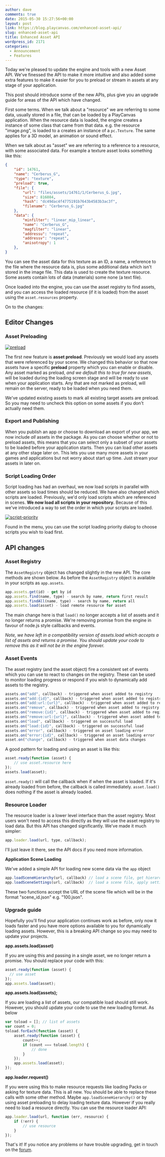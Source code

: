 ```yaml
---
author: dave
comments: true
date: 2015-05-30 15:27:56+00:00
layout: post
link: https://blog.playcanvas.com/enhanced-asset-api/
slug: enhanced-asset-api
title: Enhanced Asset API
wordpress_id: 2171
categories:
  - Announcement
  - Features
---
```


Today we're pleased to update the engine and tools with a new Asset API. We've finessed the API to make it more intuitive and also added some extra features to make it easier for you to preload or stream in assets at any stage of your application.

This post should introduce some of the new APIs, plus give you an upgrade guide for areas of the API which have changed.

First some terms. When we talk about a "resource" we are referring to some data, usually stored in a file, that can be loaded by a PlayCanvas application. When the resource data is loaded, the engine creates a instance of some class that came from that data. e.g. the resource "image.png", is loaded to a creates an instance of a `pc.Texture`. The same applies for a 3D model, an animation or sound effect.

When we talk about as "asset" we are referring to a reference to a resource, with some associated data. For example a texture asset looks something like this:

```json
{
    "id": 14761,
    "name": "Cerberus_G",
    "type": "texture",
    "preload": true,
    "file": {
        "url": "files/assets/14761/1/Cerberus_G.jpg",
        "size": 816084,
        "hash": "dc49dac4f4775191b7643b4583b3ac3f",
        "filename": "Cerberus_G.jpg"
    },
    "data": {
        "minfilter": "linear_mip_linear",
        "name": "Cerberus_G",
        "magfilter": "linear",
        "addressu": "repeat",
        "addressv": "repeat",
        "anisotropy": 1
    },
}
```

You can see the asset data for this texture as an ID, a name, a reference to the file where the resource data is, plus some additional data which isn't stored in the image file. This data is used to create the texture resource. Some assets contain lots of data (materials) some none (a text file).

Once loaded into the engine, you can use the asset registry to find assets, and you can access the loaded resource (if it is loaded) from the asset using the `asset.resources` property.

On to the changes:

## Editor Changes

### Asset Preloading

[![preload](https://blog.playcanvas.com/wp-content/uploads/2015/05/preload.jpg)](http://blog.playcanvas.com/wp-content/uploads/2015/05/preload.jpg)

The first new feature is **asset preload**. Previously we would load any assets that were referenced by your scene. We changed this behavior so that now assets have a specific **preload** property which you can enable or disable. Any asset marked as preload, _and we default this to true for new assets_, will be loaded during the loading screen stage and will be ready to use when your application starts. Any that are not marked as preload, will remain on the server, ready to be loaded when you need them.

We've updated existing assets to mark all existing target assets are preload. So you may need to uncheck this option on some assets if you don't actually need them.

### Export and Publishing

When you publish an app or choose to download an export of your app, we now include _all_ assets in the package. As you can choose whether or not to preload assets, this means that you can select only a subset of your assets to be loaded before your application starts. Then you can load other assets at any other stage later on. This lets you use many more assets in your games and applications but not worry about start up time. Just stream your assets in later on.

### Script Loading Order

Script loading has had an overhaul, we now load scripts in parallel with other assets so load times should be reduced. We have also changed which scripts are loaded. Previously, we'd only load scripts which are referenced in scenes. **We now load all scripts in your repository.** Because of this we've introduced a way to set the order in which your scripts are loaded.

[![script-priority](https://blog.playcanvas.com/wp-content/uploads/2015/05/script-priority.jpg)](http://blog.playcanvas.com/wp-content/uploads/2015/05/script-priority.jpg)

Found in the menu, you can use the script loading priority dialog to choose scripts you wish to load first.

## API changes

### Asset Registry

The `AssetRegistry` object has changed slightly in the new API. The core methods are shown below. As before the `AssetRegistry` object is available in your scripts as `app.assets`.

```javascript
app.assets.get(id) - get by id
app.assets.find(name, type) - search by name, return first result
app.assets.findAll(name, type) - search by name, return all
app.assets.load(asset) - load remote resource for asset
```

The main change here is that `load()` no longer accepts a list of assets and it no longer returns a promise. We're removing promise from the engine in favour of node.js style callbacks and events.

_Note, we have left in a compatibility version of assets.load which accepts a list of assets and returns a promise. You should update your code to remove this as it will not be in the engine forever._

### Asset Events

The asset registry (and the asset object) fire a consistent set of events which you can use to react to changes on the registry. These can be used to monitor loading progress or respond if you wish to dynamically add assets to the registry.

```javascript
assets.on("add", callback) - triggered when asset added to registry
assets.on("add:{id}", callback) - triggered when asset added to registry
assets.on("add:url:{url}", callback) - triggered when asset added to registry
assets.on("remove", callback) - triggered when asset added to registry
assets.on("remove:{id}", callback) - triggered when asset added to registry
assets.on("remove:url:{url}", callback) - triggered when asset added to registry
assets.on("load", callback) - triggered on successful load
assets.on("load:{id}", callback) - triggered on successful load
assets.on("error", callback) - triggered on asset loading error
assets.on("error:{id}", callback) - triggered on asset loading error
asset.on("change", callback) - triggered when asset data changes
```

A good pattern for loading and using an asset is like this:

```javascript
asset.ready(function (asset) {
    // use asset.resource here
});
assets.load(asset);
```

`asset.ready()` will call the callback when if when the asset is loaded. If it's already loaded from before, the callback is called immediately. `asset.load()` does nothing if the asset is already loaded.

### Resource Loader

The resource loader is a lower level interface than the asset registry. Most users won't need to access this directly as they will use the asset registry to load data. But this API has changed significantly. We've made it much simpler:

```javascript
app.loader.load(url, type, callback);
```

I'll just leave it there, see the API docs if you need more information.

**Application Scene Loading**

We've added a simple API for loading new scene data via the `app` object

```javascript
app.loadSceneHierarchy(url, callback) // load a scene file, get hierarchy, append hierarchy to app.root
app.loadSceneSettings(url, callback)  // load a scene file, apply settings (lighting/physics) to current scene
```

These two functions accept the URL of the scene file which will be in the format "scene_id.json" e.g. "100.json".

### Upgrade guide

Hopefully you'll find your application continues work as before, only now it loads faster and you have more options available to you for dynamically loading assets. However, this is a breaking API change so you may need to update your projects.

**app.assets.load(asset)**

If you are using this and passing in a single asset, we no longer return a promise. You should replace your code with this:

```javascript
asset.ready(function (asset) {
  // use asset
});
app.assets.load(asset);
```

**app.assets.load(assets);**

If you are loading a list of assets, our compatible load should still work. However, you should update your code to use the new loading format. As below

```javascript
var toload = []; // list of assets
var count = 0;
toload.forEach(function (asset) {
    asset.ready(function (asset) {
        count++;
        if (count === toload.length) {
            // done
        }
    });
    app.assets.load(asset);
});
```

**app.loader.request()**

If you were using this to make resource requests like loading Packs or asking for texture data. This is all new. You should be able to replace these calls with some other method. Maybe `app.loadSceneHierarchy()` or by using asset preloading to delay loading texture data. However if you really need to load a resource directly. You can use the resource loader API:

```javascript
app.loader.load(url, function (err, resource) {
    if (!err) {
        // use resource
    }
});
```

That's it! If you notice any problems or have trouble upgrading, get in touch on the [forum](https://forum.playcanvas.com/).
